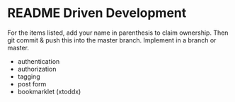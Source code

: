 README Driven Development
=========================

For the items listed, add your name in parenthesis to claim ownership.  Then
git commit & push this into the master branch.  Implement in a branch or master.

* authentication
* authorization
* tagging
* post form
* bookmarklet (xtoddx)

